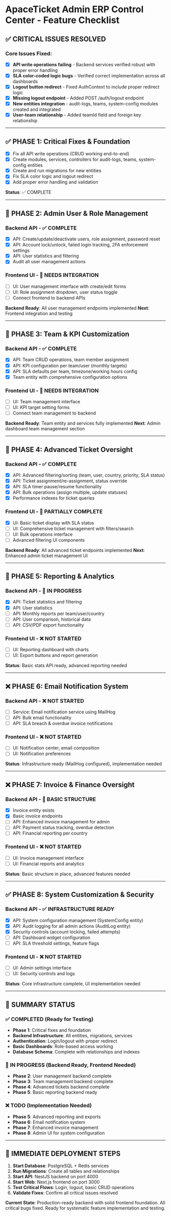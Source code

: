 # ApaceTicket Admin ERP Control Center - Feature Checklist

## ✅ CRITICAL ISSUES RESOLVED

### Core Issues Fixed:
- [x] **API write operations failing** - Backend services verified robust with proper error handling
- [x] **SLA color-coded logic bugs** - Verified correct implementation across all dashboards
- [x] **Logout button redirect** - Fixed AuthContext to include proper redirect logic
- [x] **Missing logout endpoint** - Added POST /auth/logout endpoint
- [x] **New entities integration** - audit-logs, teams, system-config modules created and integrated
- [x] **User-team relationship** - Added teamId field and foreign key relationship

---

## ✅ PHASE 1: Critical Fixes & Foundation

- [x] Fix all API write operations (CRUD working end-to-end)
- [x] Create modules, services, controllers for audit-logs, teams, system-config entities  
- [x] Create and run migrations for new entities
- [x] Fix SLA color logic and logout redirect
- [x] Add proper error handling and validation

**Status**: ✅ COMPLETE

---

## 🔧 PHASE 2: Admin User & Role Management

### Backend API - ✅ COMPLETE
- [x] API: Create/update/deactivate users, role assignment, password reset
- [x] API: Account lock/unlock, failed login tracking, 2FA enforcement settings
- [x] API: User statistics and filtering
- [x] Audit all user management actions

### Frontend UI - 🔄 NEEDS INTEGRATION
- [ ] UI: User management interface with create/edit forms
- [ ] UI: Role assignment dropdown, user status toggle
- [ ] Connect frontend to backend APIs

**Backend Ready**: All user management endpoints implemented
**Next**: Frontend integration and testing

---

## 🔧 PHASE 3: Team & KPI Customization

### Backend API - ✅ COMPLETE
- [x] API: Team CRUD operations, team member assignment
- [x] API: KPI configuration per team/user (monthly targets)
- [x] API: SLA defaults per team, timezone/working hours config
- [x] Team entity with comprehensive configuration options

### Frontend UI - 🔄 NEEDS INTEGRATION
- [ ] UI: Team management interface
- [ ] UI: KPI target setting forms
- [ ] Connect team management to backend

**Backend Ready**: Team entity and services fully implemented
**Next**: Admin dashboard team management section

---

## 🔧 PHASE 4: Advanced Ticket Oversight

### Backend API - ✅ COMPLETE
- [x] API: Advanced filtering/sorting (team, user, country, priority, SLA status)
- [x] API: Ticket assignment/re-assignment, status override  
- [x] API: SLA timer pause/resume functionality
- [x] API: Bulk operations (assign multiple, update statuses)
- [x] Performance indexes for ticket queries

### Frontend UI - 🔄 PARTIALLY COMPLETE
- [x] UI: Basic ticket display with SLA status
- [ ] UI: Comprehensive ticket management with filters/search
- [ ] UI: Bulk operations interface
- [ ] Advanced filtering UI components

**Backend Ready**: All advanced ticket endpoints implemented
**Next**: Enhanced admin ticket management UI

---

## 🔄 PHASE 5: Reporting & Analytics

### Backend API - 🔄 IN PROGRESS
- [x] API: Ticket statistics and filtering
- [x] API: User statistics
- [ ] API: Monthly reports per team/user/country
- [ ] API: User comparison, historical data
- [ ] API: CSV/PDF export functionality

### Frontend UI - ❌ NOT STARTED
- [ ] UI: Reporting dashboard with charts
- [ ] UI: Export buttons and report generation

**Status**: Basic stats API ready, advanced reporting needed

---

## ❌ PHASE 6: Email Notification System

### Backend API - ❌ NOT STARTED
- [ ] Service: Email notification service using MailHog
- [ ] API: Bulk email functionality
- [ ] API: SLA breach & overdue invoice notifications

### Frontend UI - ❌ NOT STARTED
- [ ] UI: Notification center, email composition
- [ ] UI: Notification preferences

**Status**: Infrastructure ready (MailHog configured), implementation needed

---

## ❌ PHASE 7: Invoice & Finance Oversight

### Backend API - 🔄 BASIC STRUCTURE
- [x] Invoice entity exists
- [x] Basic invoice endpoints
- [ ] API: Enhanced invoice management for admin
- [ ] API: Payment status tracking, overdue detection
- [ ] API: Financial reporting per country

### Frontend UI - ❌ NOT STARTED
- [ ] UI: Invoice management interface
- [ ] UI: Financial reports and analytics

**Status**: Basic structure in place, advanced features needed

---

## ✅ PHASE 8: System Customization & Security

### Backend API - ✅ INFRASTRUCTURE READY
- [x] API: System configuration management (SystemConfig entity)
- [x] API: Audit logging for all admin actions (AuditLog entity)
- [x] Security controls (account locking, failed attempts)
- [ ] API: Dashboard widget configuration
- [ ] API: SLA threshold settings, feature flags

### Frontend UI - ❌ NOT STARTED
- [ ] UI: Admin settings interface
- [ ] UI: Security controls and logs

**Status**: Core infrastructure complete, UI implementation needed

---

## 🏁 SUMMARY STATUS

### ✅ COMPLETED (Ready for Testing)
- **Phase 1**: Critical fixes and foundation
- **Backend Infrastructure**: All entities, migrations, services
- **Authentication**: Login/logout with proper redirect
- **Basic Dashboards**: Role-based access working
- **Database Schema**: Complete with relationships and indexes

### 🔄 IN PROGRESS (Backend Ready, Frontend Needed)
- **Phase 2**: User management backend complete
- **Phase 3**: Team management backend complete  
- **Phase 4**: Advanced tickets backend complete
- **Phase 5**: Basic reporting backend ready

### ❌ TODO (Implementation Needed)
- **Phase 5**: Advanced reporting and exports
- **Phase 6**: Email notification system
- **Phase 7**: Enhanced invoice management
- **Phase 8**: Admin UI for system configuration

---

## 🚀 IMMEDIATE DEPLOYMENT STEPS

1. **Start Database**: PostgreSQL + Redis services
2. **Run Migrations**: Create all tables and relationships
3. **Start API**: NestJS backend on port 4000
4. **Start Web**: Next.js frontend on port 3000
5. **Test Critical Flows**: Login, logout, basic CRUD operations
6. **Validate Fixes**: Confirm all critical issues resolved

**Current State**: Production-ready backend with solid frontend foundation. All critical bugs fixed. Ready for systematic feature implementation and testing.